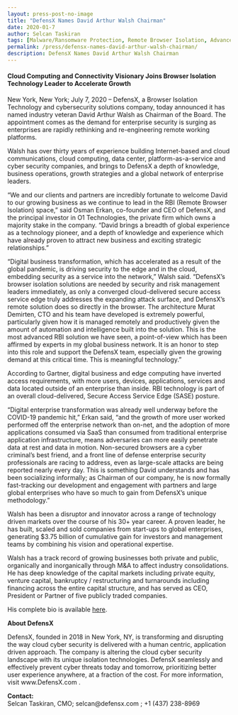 ```yaml
---
layout: press-post-no-image
title: "DefensX Names David Arthur Walsh Chairman"
date: 2020-01-7
author: Selcan Taskiran
tags: [Malware/Ransomware Protection, Remote Browser Isolation, Advanced URL Protection, File Isolation, SaaS Access Protection]
permalink: /press/defensx-names-david-arthur-walsh-chairman/
description: DefensX Names David Arthur Walsh Chairman
---
```


 
 
 
<h4 class="s-28 w-700">Cloud Computing and Connectivity Visionary Joins Browser Isolation Technology Leader to Accelerate Growth</h4>
<p>New York, New York; July 7, 2020 – DefensX, a Browser Isolation Technology and cybersecurity solutions company, today announced it has named industry veteran David Arthur Walsh as Chairman of the Board. The appointment comes as the demand for enterprise security is surging as enterprises are rapidly rethinking and re-engineering remote working platforms.</p>
<p>Walsh has over thirty years of experience building Internet-based and cloud communications, cloud computing, data center, platform-as-a-service and cyber security companies, and brings to DefensX a depth of knowledge, business operations, growth strategies and a global network of enterprise leaders.</p>
<p>“We and our clients and partners are incredibly fortunate to welcome David to our growing business as we continue to lead in the RBI (Remote Browser Isolation) space,” said Osman Erkan, co-founder and CEO of DefensX, and the principal investor in O1 Technologies, the private firm which owns a majority stake in the company. “David brings a breadth of global experience as a technology pioneer, and a depth of knowledge and experience which have already proven to attract new business and exciting strategic relationships.”</p>
<p>“Digital business transformation, which has accelerated as a result of the global pandemic, is driving security to the edge and in the cloud, embedding security as a service into the network,” Walsh said. “DefensX’s browser isolation solutions are needed by security and risk management leaders immediately, as only a converged cloud-delivered secure access service edge truly addresses the expanding attack surface, and DefensX’s remote solution does so directly in the browser. The architecture Murat Demirten, CTO and his team have developed is extremely powerful, particularly given how it is managed remotely and productively given the amount of automation and intelligence built into the solution. This is the most advanced RBI solution we have seen, a point-of-view which has been affirmed by experts in my global business network. It is an honor to step into this role and support the DefensX team, especially given the growing demand at this critical time. This is meaningful technology.”</p>
<p>According to Gartner, digital business and edge computing have inverted access requirements, with more users, devices, applications, services and data located outside of an enterprise than inside. RBI technology is part of an overall cloud-delivered, Secure Access Service Edge (SASE) posture.</p>
<p>“Digital enterprise transformation was already well underway before the COVID-19 pandemic hit,” Erkan said, “and the growth of more user worked performed off the enterprise network than on-net, and the adoption of more applications consumed via SaaS than consumed from traditional enterprise application infrastructure, means adversaries can more easily penetrate data at rest and data in motion. Non-secured browsers are a cyber criminal’s best friend, and a front line of defense enterprise security professionals are racing to address, even as large-scale attacks are being reported nearly every day. This is something David understands and has been socializing informally; as Chairman of our company, he is now formally fast-tracking our development and engagement with partners and large global enterprises who have so much to gain from DefensX’s unique methodology.”</p>
<p>Walsh has been a disruptor and innovator across a range of technology driven markets over the course of his 30+ year career. A proven leader, he has built, scaled and sold companies from start-ups to global enterprises, generating $3.75 billion of cumulative gain for investors and management teams by combining his vision and operational expertise.</p>
<p>Walsh has a track record of growing businesses both private and public, organically and inorganically through M&amp;A to affect industry consolidations. He has deep knowledge of the capital markets including private equity, venture capital, bankruptcy / restructuring and turnarounds including financing across the entire capital structure, and has served as CEO, President or Partner of five publicly traded companies.</p>
<p>His complete bio is available&nbsp;<a class="color--theme" target="_blank" href="https://www.davidarthurwalsh.com/bio/">here</a>.</p>
<p><strong>About DefensX</strong></p>
<p>DefensX, founded in 2018 in New York, NY, is transforming and disrupting the way cloud cyber security is delivered with a human centric, application driven approach. The company is altering the cloud cyber security landscape with its unique isolation technologies. DefensX seamlessly and effectively prevent cyber threats today and tomorrow, prioritizing better user experience anywhere, at a fraction of the cost. For more information, visit www.DefensX.com .</p>
<p><strong>Contact: </strong><br> Selcan Taskiran, CMO; selcan@defensx.com ; +1 (437) 238-8969</p>
 